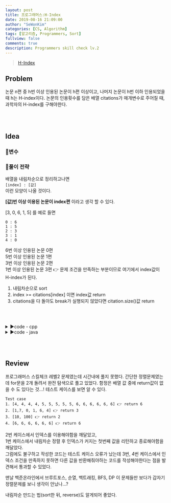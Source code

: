 ```yaml
---
layout: post
title: 프로그래머스:H-Index
date: 2019-08-16 21:09:00
author: "SeWonKim"
categories: [CS, Algorithm]
tags: [알고리즘, Programmers, Sort]
fullview: false
comments: true
description: Programmers skill check lv.2
---
```


> [H-Index](https://programmers.co.kr/learn/courses/30/lessons/42747)

## Problem

논문 n편 중 h번 이상 인용된 논문이 h편 이상이고, 나머지 논문이 h번 이하 인용되었을 때 h는 H-index이다.
논문의 인용횟수를 담은 배열 citations가 매개변수로 주어질 때, 과학자의 H-index를 구해야한다.

&nbsp;  
&nbsp;
## Idea

### 🥚변수

### 🍳풀이 전략

배열을 내림차순으로 정리하고나면  
`[index] : [값]`  
이런 모양이 나올 것이다.

**[값]번 이상 이용된 논문이 index편** 이라고 생각 할 수 있다.

[3, 0, 6, 1, 5] 를 예로 들면

```
0 : 6
1 : 5
2 : 3
3 : 1
4 : 0
```

6번 이상 인용된 논문 0편  
5번 이상 인용된 논문 1편  
3번 이상 인용된 논문 2편  
1번 이상 인용된 논문 3편 👉 문제 조건을 만족하는 부분이므로 여기에서 index값이 H-index가 된다.

1. 내림차순으로 sort
2. index >= citations[index] 이면 index값 return
3. citations을 다 돌아도 break가 실행되지 않았다면 citation.size()값 return

&nbsp;  
&nbsp;

<details>
<summary>▶️code - cpp</summary>
<div markdown="1">

```cpp
#include <vector>
#include <algorithm>

using namespace std;

int solution(vector<int> citations) {
    int answer = 0;

    sort(citations.begin(), citations.end());
    reverse(citations.begin(), citations.end());

    for(int i=0; i<=citations.size(); i++){
        if(i >= citations[i]) {
            answer = i;
            break;
        }

        if(i == citations.size()) {
            return i;
        }
    }

    return answer;
}
```

</div>
</details>

<details>
<summary>▶️code - java</summary>
<div markdown="1">

Collections.reverseOrder()를 사용하는 방법도 있지만 실제 시험에서는 생각이 안날 것 같아서 그냥 오름차순 정렬 후에 뒤쪽 index부터 살펴보는 방법으로 구현했다.

```java

import java.util.*;

class Solution {
    public int solution(int[] citations) {
        
        Arrays.sort(citations);
        
        int cnt = 0;
        int answer = 0;
        
        for(int i = 0; i < citations.length ; i++) {  // 내림차순으로 생각
            
            if(i >= citations[citations.length - i - 1]) {
                return i;
            }
        }
        return citations.length;
    }
}


```

</div>
</details>


&nbsp;  
&nbsp;

## Review

프로그래머스 스킬체크 레벨2 문제였는데 시간내에 풀지 못했다.
간단한 정렬문제였는데 for문을 2개 돌려서 완전 탐색으로 풀고 있었다.
함정은 배열 값 중에 return값이 없을 수 도 있다는 것...! 테스트 케이스를 보면 알 수 있다.

```
Test case
1. [4, 4, 4, 4, 5, 5, 5, 5, 5, 6, 6, 6, 6, 6, 6] 👉 return 6
2. [1,7, 0, 1, 6, 4] 👉 return 3
3. [10, 100] 👉 return 2
4. [6, 6, 6, 6, 6, 6] 👉 return 6
```

2번 케이스에서 인덱스를 이용해야함을 깨달았고,  
1번 케이스에서 내림차순 정렬 후 인덱스가 커지는 첫번째 값을 리턴하고 종료해야함을 깨달았다.  
그럼에도 불구하고 작성한 코드는 테스트 케이스 오류가 났는데
3번, 4번 케이스에서 인덱스 조건을 만족하지 못하면 다른 값을 반환해줘야하는 코드를 작성해야한다는 점을 발견해서 통과할 수 있었다.

맨날 백준온라인에서 브루트포스, 순열, 백트래킹, BFS, DP 이 문제들만 보다가 갑자기 정렬문제를 보니 생각이 안났나...?

내림차순 만드는 법(sort한 뒤, reverse)도 알게되어 좋았다.

&nbsp;  
&nbsp;
